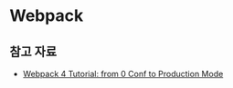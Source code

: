 # Webpack

## 참고 자료

- [Webpack 4 Tutorial: from 0 Conf to Production Mode](https://www.valentinog.com/blog/webpack-tutorial/)